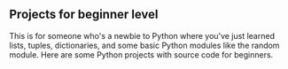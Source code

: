 ## Projects for beginner level

This is for someone who's a newbie to Python where you’ve just learned lists, tuples, dictionaries, and some basic Python modules like the random module. Here are some Python projects with source code for beginners.